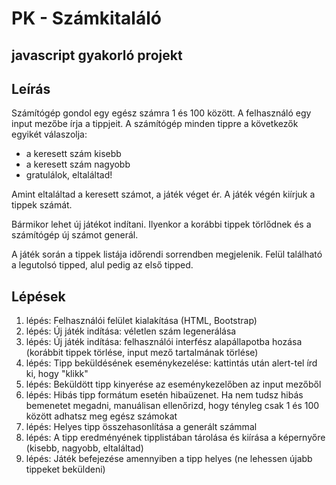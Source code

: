 # PK - Számkitaláló 
## javascript gyakorló projekt 


## Leírás

Számítógép gondol egy egész számra 1 és 100 között. A felhasználó egy input
mezőbe írja a tippjeit. A számítógép minden tippre a következők egyikét
válaszolja: 

- a keresett szám kisebb 
- a keresett szám nagyobb 
- gratulálok, eltaláltad!

Amint eltaláltad a keresett számot, a játék véget ér. A játék végén kiírjuk
a tippek számát.

Bármikor lehet új játékot indítani. Ilyenkor a korábbi tippek törlődnek és
a számítógép új számot generál. 

A játék során a tippek listája időrendi sorrendben megjelenik. Felül
található a legutolsó tipped, alul pedig az első tipped.

## Lépések

1. lépés: Felhasználói felület kialakítása (HTML, Bootstrap)
2. lépés: Új játék indítása: véletlen szám legenerálása
3. lépés: Új játék indítása: felhasználói interfész alapállapotba hozása (korábbit tippek törlése, input mező tartalmának törlése)
4. lépés: Tipp beküldésének eseménykezelése: kattintás után alert-tel írd ki, hogy "klikk"
5. lépés: Beküldött tipp kinyerése az eseménykezelőben az input mezőből
6. lépés: Hibás tipp formátum esetén hibaüzenet. Ha nem tudsz hibás bemenetet megadni, manuálisan ellenőrizd, hogy tényleg csak 1 és 100 között adhatsz meg egész számokat
7. lépés: Helyes tipp összehasonlítása a generált számmal 
8. lépés: A tipp eredményének tipplistában tárolása és kiírása a képernyőre (kisebb, nagyobb, eltaláltad)
9. lépés: Játék befejezése amennyiben a tipp helyes (ne lehessen újabb tippeket beküldeni)